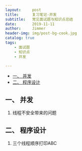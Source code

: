 ```yaml
---
layout:     post
title:      复习笔记-并发
subtitle:   常见面试题与知识点总结
date:       2019-11-11
author:     Jimmer
header-img: img/post-bg-cook.jpg
catalog: true
tags:
    - 面试题
    - 知识点
    - 并发

---
```

<!-- TOC -->

- [一、 并发](#%e4%b8%80-%e5%b9%b6%e5%8f%91)
- [二、 程序设计](#%e4%ba%8c-%e7%a8%8b%e5%ba%8f%e8%ae%be%e8%ae%a1)

<!-- /TOC -->

## 一、 并发

1. 线程不安全带来的问题

## 二、 程序设计

1. 三个线程顺序打印ABC